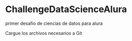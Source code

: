 # ChallengeDataScienceAlura
primer desafio de ciencias de datos para alura 

Cargue los archivos necesarios a Git
